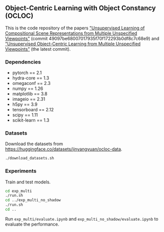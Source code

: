## Object-Centric Learning with Object Constancy (OCLOC)

This is the code repository of the papers ["Unsupervised Learning of Compositional Scene Representations from Multiple Unspecified Viewpoints"](https://doi.org/10.1609/aaai.v36i8.20880) (commit 49097be68007017935f70f172293b0df8c7c68e9) and ["Unsupervised Object-Centric Learning from Multiple Unspecified Viewpoints"](https://doi.org/10.1109/TPAMI.2023.3349174) (the latest commit).

### Dependencies

- pytorch == 2.1
- hydra-core == 1.3
- omegaconf == 2.3
- numpy == 1.26
- matplotlib == 3.8
- imageio == 2.31
- h5py == 3.9
- tensorboard == 2.12
- scipy == 1.11
- scikit-learn == 1.3

### Datasets

Download the datasets from https://huggingface.co/datasets/jinyangyuan/ocloc-data.

```bash
./download_datasets.sh
```

### Experiments

Train and test models.

```bash
cd exp_multi
./run.sh
cd ../exp_multi_no_shadow
./run.sh
cd ..
```

Run `exp_multi/evaluate.ipynb` and `exp_multi_no_shadow/evaluate.ipynb` to evaluate the performance.
